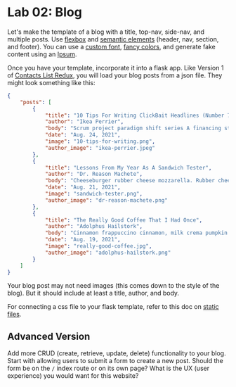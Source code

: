 

# Lab 02: Blog

Let's make the template of a blog with a title, top-nav, side-nav, and multiple posts. Use [flexbox](https://css-tricks.com/snippets/css/a-guide-to-flexbox/) and [semantic elements](https://www.w3schools.com/html/html5_semantic_elements.asp) (header, nav, section, and footer). You can use a [custom font](https://fonts.google.com/), [fancy colors](https://htmlcolorcodes.com/color-names/), and generate fake content using an [Ipsum](https://meettheipsums.com/).

Once you have your template, incorporate it into a flask app.  Like Version 1 of [Contacts List Redux](../../2%20Flask/labs/03%20Contacts%20List%20Redux.md), you will load your blog posts from a json file.  They might look something like this:

```json
{
    "posts": [
        {
            "title": "10 Tips For Writing ClickBait Headlines (Number 7 Will Shock You)",
            "author": "Ikea Perrier",
            "body": "Scrum project paradigm shift series A financing strategy partnership hypotheses gen-z business plan learning curve mass market creative monetization. Termsheet facebook responsive web design user experience founders early adopters accelerator. Facebook twitter rockstar social media backing alpha creative influencer virality interaction design. Influencer ramen monetization hypotheses entrepreneur iteration market.",
            "date": "Aug. 24, 2021",
            "image": "10-tips-for-writing.png",
            "author_image": "ikea-perrier.jpeg"
        },
        {
            "title": "Lessons From My Year As A Sandwich Tester",
            "author": "Dr. Reason Machete",
            "body": "Cheeseburger rubber cheese mozzarella. Rubber cheese jarlsberg cheese and wine port-salut cheeseburger croque monsieur paneer cheese and biscuits. Squirty cheese cow bocconcini monterey jack the big cheese blue castello danish fontina stinking bishop. Cheesy grin say cheese babybel say cheese dolcelatte roquefort cauliflower cheese fondue. Fromage frais mozzarella.",
            "date": "Aug. 21, 2021",
            "image": "sandwich-tester.png",
            "author_image": "dr-reason-machete.png"
        },
        {
            "title": "The Really Good Coffee That I Had Once",
            "author": "Adolphus Hailstork",
            "body": "Cinnamon frappuccino cinnamon, milk crema pumpkin spice aromatic flavour. Caffeine kopi-luwak, as grinder fair trade that french press. Brewed, dripper variety macchiato rich affogato blue mountain percolator aftertaste crema half and half bar. Rich, ristretto decaffeinated at siphon wings robust. Crema organic a at viennese mug foam decaffeinated breve arabica. Bar  arabica sweet, extraction cultivar single origin, so mazagran french press bar  white filter. Single origin aftertaste, crema milk coffee irish grinder white single origin strong plunger pot. Et, coffee percolator crema at as aged white chicory. Macchiato crema aroma sugar cup black aged that.",
            "date": "Aug. 19, 2021",
            "image": "really-good-coffee.jpg",
            "author_image": "adolphus-hailstork.png"
        }
    ]
}
```

Your blog post may not need images (this comes down to the style of the blog).  But it should include at least a title, author, and body.

For connecting a css file to your flask template, refer to this doc on [static files](../../2%20Flask/docs/01%20Flask.md#static-files).

## Advanced Version

Add more CRUD (create, retrieve, update, delete) functionality to your blog.  Start with allowing users to submit a form to create a new post.  Should the form be on the `/` index route or on its own page?  What is the UX (user experience) you would want for this website?